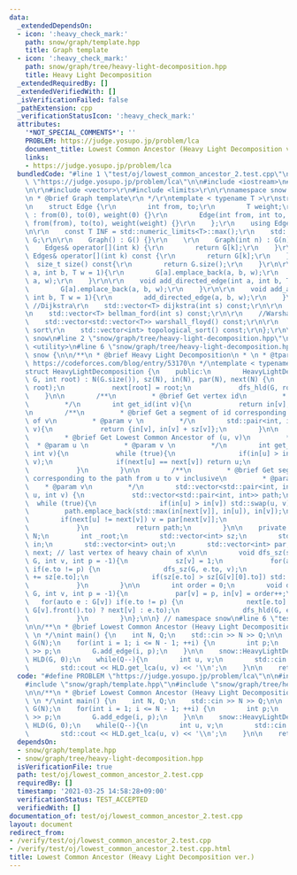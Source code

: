 ```yaml
---
data:
  _extendedDependsOn:
  - icon: ':heavy_check_mark:'
    path: snow/graph/template.hpp
    title: Graph template
  - icon: ':heavy_check_mark:'
    path: snow/graph/tree/heavy-light-decomposition.hpp
    title: Heavy Light Decomposition
  _extendedRequiredBy: []
  _extendedVerifiedWith: []
  _isVerificationFailed: false
  _pathExtension: cpp
  _verificationStatusIcon: ':heavy_check_mark:'
  attributes:
    '*NOT_SPECIAL_COMMENTS*': ''
    PROBLEM: https://judge.yosupo.jp/problem/lca
    document_title: Lowest Common Ancestor (Heavy Light Decomposition ver.)
    links:
    - https://judge.yosupo.jp/problem/lca
  bundledCode: "#line 1 \"test/oj/lowest_common_ancestor_2.test.cpp\"\n#define PROBLEM\
    \ \"https://judge.yosupo.jp/problem/lca\"\n\n#include <iostream>\n#line 2 \"snow/graph/template.hpp\"\
    \n\r\n#include <vector>\r\n#include <limits>\r\n\r\nnamespace snow {\r\n\r\n/**\r\
    \n * @brief Graph template\r\n */\r\ntemplate < typename T >\r\nstruct Graph {\r\
    \n    struct Edge {\r\n        int from, to;\r\n        T weight;\r\n        Edge()\
    \ : from(0), to(0), weight(0) {}\r\n        Edge(int from, int to, T weight) :\
    \ from(from), to(to), weight(weight) {}\r\n    };\r\n    using Edges = std::vector<Edge>;\r\
    \n\r\n    const T INF = std::numeric_limits<T>::max();\r\n    std::vector<Edges>\
    \ G;\r\n\r\n    Graph() : G() {}\r\n    \r\n    Graph(int n) : G(n) {}\r\n\r\n\
    \    Edges& operator[](int k) {\r\n        return G[k];\r\n    }\r\n    const\
    \ Edges& operator[](int k) const {\r\n        return G[k];\r\n    }\r\n\r\n  \
    \  size_t size() const{\r\n        return G.size();\r\n    }\r\n\r\n    void add_edge(int\
    \ a, int b, T w = 1){\r\n        G[a].emplace_back(a, b, w);\r\n        G[b].emplace_back(b,\
    \ a, w);\r\n    }\r\n\r\n    void add_directed_edge(int a, int b, T w = 1){\r\n\
    \        G[a].emplace_back(a, b, w);\r\n    }\r\n\r\n    void add_arrow(int a,\
    \ int b, T w = 1){\r\n        add_directed_edge(a, b, w);\r\n    }\r\n\r\n   \
    \ //Dijkstra\r\n    std::vector<T> dijkstra(int s) const;\r\n\r\n    //Bellman-Ford\r\
    \n    std::vector<T> bellman_ford(int s) const;\r\n\r\n    //Warshall-Floyd\r\n\
    \    std::vector<std::vector<T>> warshall_floyd() const;\r\n\r\n    //Topological\
    \ sort\r\n    std::vector<int> topological_sort() const;\r\n};\r\n\r\n} // namespace\
    \ snow\n#line 2 \"snow/graph/tree/heavy-light-decomposition.hpp\"\n\n#include\
    \ <utility>\n#line 6 \"snow/graph/tree/heavy-light-decomposition.hpp\"\n\nnamespace\
    \ snow {\n\n/**\n * @brief Heavy Light Decomposition\n * \n * @tparam T \n * @ref\
    \ https://codeforces.com/blog/entry/53170\n */\ntemplate < typename T = int >\n\
    struct HeavyLightDecomposition {\n    public:\n        HeavyLightDecomposition(snow::Graph<T>&\
    \ G, int root) : N(G.size()), sz(N), in(N), par(N), next(N) {\n            dfs_sz(G,\
    \ root);\n            next[root] = root;\n            dfs_hld(G, root);\n    \
    \    }\n\n        /**\n         * @brief Get vertex id\n         * @param v \n\
    \         */\n        int get_id(int v){\n            return in[v];\n        }\n\
    \n        /**\n         * @brief Get a segment of id corresponding to the subtree\
    \ of v\n         * @param v \n         */\n        std::pair<int, int> get_subtree(int\
    \ v){\n            return {in[v], in[v] + sz[v]};\n        }\n\n        /**\n\
    \         * @brief Get Lowest Common Ancestor of (u, v)\n         * \n       \
    \  * @param u \n         * @param v \n         */\n        int get_lca(int u,\
    \ int v){\n            while (true){\n                if(in[u] > in[v]) std::swap(u,\
    \ v);\n                if(next[u] == next[v]) return u;\n                v = par[next[v]];\n\
    \            }\n        }\n\n        /**\n         * @brief Get segments of id\
    \ corresponding to the path from u to v inclusive\n         * @param u\n     \
    \    * @param v\n         */\n        std::vector<std::pair<int, int>> get_path(int\
    \ u, int v) {\n            std::vector<std::pair<int, int>> path;\n          \
    \  while (true){\n                if(in[u] > in[v]) std::swap(u, v);\n       \
    \         path.emplace_back(std::max(in[next[v]], in[u]), in[v]);\n\n        \
    \        if(next[u] != next[v]) v = par[next[v]];\n                else break;\n\
    \            }\n            return path;\n        }\n\n    private:\n        int\
    \ N;\n        int _root;\n        std::vector<int> sz;\n        std::vector<int>\
    \ in;\n        std::vector<int> out;\n        std::vector<int> par;\n        std::vector<int>\
    \ next; // last vertex of heavy chain of x\n\n        void dfs_sz(snow::Graph<T>&\
    \ G, int v, int p = -1){\n            sz[v] = 1;\n            for(auto &e : G[v])\
    \ if(e.to != p) {\n                dfs_sz(G, e.to, v);\n                sz[v]\
    \ += sz[e.to];\n                if(sz[e.to] > sz[G[v][0].to]) std::swap(e, G[v][0]);\n\
    \            }\n        }\n\n        int order = 0;\n        void dfs_hld(snow::Graph<T>&\
    \ G, int v, int p = -1){\n            par[v] = p, in[v] = order++;\n         \
    \   for(auto e : G[v]) if(e.to != p) {\n                next[e.to] = ((e.to ==\
    \ G[v].front().to) ? next[v] : e.to);\n                dfs_hld(G, e.to, v);\n\
    \            }\n        }\n};\n\n} // namespace snow\n#line 6 \"test/oj/lowest_common_ancestor_2.test.cpp\"\
    \n\n/**\n * @brief Lowest Common Ancestor (Heavy Light Decomposition ver.)\n *\
    \ \n */\nint main() {\n    int N, Q;\n    std::cin >> N >> Q;\n\n    snow::Graph<int>\
    \ G(N);\n    for(int i = 1; i <= N - 1; ++i) {\n        int p;\n        std::cin\
    \ >> p;\n        G.add_edge(i, p);\n    }\n\n    snow::HeavyLightDecomposition\
    \ HLD(G, 0);\n    while(Q--){\n        int u, v;\n        std::cin >> u >> v;\n\
    \        std::cout << HLD.get_lca(u, v) << '\\n';\n    }\n\n    return 0;\n}\n"
  code: "#define PROBLEM \"https://judge.yosupo.jp/problem/lca\"\n\n#include <iostream>\n\
    #include \"snow/graph/template.hpp\"\n#include \"snow/graph/tree/heavy-light-decomposition.hpp\"\
    \n\n/**\n * @brief Lowest Common Ancestor (Heavy Light Decomposition ver.)\n *\
    \ \n */\nint main() {\n    int N, Q;\n    std::cin >> N >> Q;\n\n    snow::Graph<int>\
    \ G(N);\n    for(int i = 1; i <= N - 1; ++i) {\n        int p;\n        std::cin\
    \ >> p;\n        G.add_edge(i, p);\n    }\n\n    snow::HeavyLightDecomposition\
    \ HLD(G, 0);\n    while(Q--){\n        int u, v;\n        std::cin >> u >> v;\n\
    \        std::cout << HLD.get_lca(u, v) << '\\n';\n    }\n\n    return 0;\n}\n"
  dependsOn:
  - snow/graph/template.hpp
  - snow/graph/tree/heavy-light-decomposition.hpp
  isVerificationFile: true
  path: test/oj/lowest_common_ancestor_2.test.cpp
  requiredBy: []
  timestamp: '2021-03-25 14:58:28+09:00'
  verificationStatus: TEST_ACCEPTED
  verifiedWith: []
documentation_of: test/oj/lowest_common_ancestor_2.test.cpp
layout: document
redirect_from:
- /verify/test/oj/lowest_common_ancestor_2.test.cpp
- /verify/test/oj/lowest_common_ancestor_2.test.cpp.html
title: Lowest Common Ancestor (Heavy Light Decomposition ver.)
---
```


